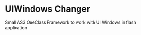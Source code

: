 UIWindows Changer
==========
Small AS3 OneClass Framework to work with UI Windows in flash application

